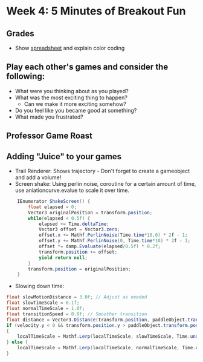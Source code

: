 # Week 4: 5 Minutes of Breakout Fun

## Grades

- Show [spreadsheet](https://docs.google.com/spreadsheets/d/1eIRH11AMV_cxXl6kAqPkP2pxomF30_MysSHzh-jVwhY/edit?usp=sharing) and explain color coding

## Play each other's games and consider the following:

- What were you thinking about as you played?
- What was the most exciting thing to happen?
    - Can we make it more exciting somehow?
- Do you feel like you became good at something?
- What made you frustrated?

## Professor Game Roast

## Adding "Juice" to your games

- Trail Renderer: Shows trajectory
        - Don't forget to create a gameobject and add a volume!
- Screen shake: Using perlin noise, coroutine for a certain amount of time, use aniationcurve.evalue to scale it over time.

```c#
    IEnumerator ShakeScreen() {
        float elapsed = 0;
        Vector3 originalPosition = transform.position;
        while(elapsed < 0.5f) {
            elapsed += Time.deltaTime;
            Vector3 offset = Vector3.zero;
            offset.x += Mathf.PerlinNoise(Time.time*10,0) * 2f - 1;
            offset.y += Mathf.PerlinNoise(0, Time.time*10) * 2f - 1;
            offset *= damp.Evaluate(elapsed/0.5f) * 0.2f;
            transform.position += offset;
            yield return null;
        }
        transform.position = originalPosition;
    }
```

- Slowing down time:

```c#
float slowMotionDistance = 3.0f; // Adjust as needed
float slowTimeScale = 0.1f;
float normalTimeScale = 1.0f;
float transitionSpeed = 8.0f; // Smoother transition
float distance = Vector3.Distance(transform.position, paddleObject.transform.position);
if (velocity.y < 0 && transform.position.y > paddleObject.transform.position.y && distance < slowMotionDistance)
{
    localTimeScale = Mathf.Lerp(localTimeScale, slowTimeScale, Time.unscaledDeltaTime * transitionSpeed);
} else {
    localTimeScale = Mathf.Lerp(localTimeScale, normalTimeScale, Time.unscaledDeltaTime * transitionSpeed);
}
```